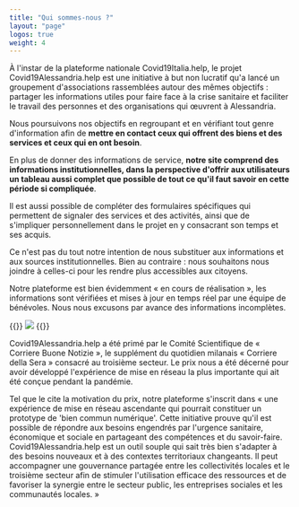 ```yaml
---
title: "Qui sommes-nous ?"
layout: "page"
logos: true
weight: 4
---
```


À l'instar de la plateforme nationale Covid19Italia.help, le projet Covid19Alessandria.help est une initiative à but non lucratif qu'a lancé un groupement d'associations rassemblées autour des mêmes objectifs : partager les informations utiles pour faire face à la crise sanitaire et faciliter le travail des personnes et des organisations qui œuvrent à Alessandria.

Nous poursuivons nos objectifs en regroupant et en vérifiant tout genre d'information afin de **mettre en contact ceux qui offrent des biens et des services et ceux qui en ont besoin**.

En plus de donner des informations de service, **notre site comprend des informations institutionnelles, dans la perspective d'offrir aux utilisateurs un tableau aussi complet que possible de tout ce qu'il faut savoir en cette période si compliquée**.

Il est aussi possible de compléter des formulaires spécifiques qui permettent de signaler des services et des activités, ainsi que de s'impliquer personnellement dans le projet en y consacrant son temps et ses acquis.

Ce n'est pas du tout notre intention de nous substituer aux informations et aux sources institutionnelles. Bien au contraire : nous souhaitons nous joindre à celles-ci pour les rendre plus accessibles aux citoyens.

Notre plateforme est bien évidemment « en cours de réalisation », les informations sont vérifiées et mises à jour en temps réel par une équipe de bénévoles. Nous nous excusons par avance des informations incomplètes.

{{<rawhtml>}}
<img src="/images/foto/gruppo Covid.jpg" class="img-fluid">
{{</rawhtml>}}

Covid19Alessandria.help a été primé par le Comité Scientifique de « Corriere Buone Notizie », le supplément du quotidien milanais « Corriere della Sera » consacré au troisième secteur. Le prix nous a été décerné pour avoir développé l'expérience de mise en réseau la plus importante qui ait été conçue pendant la pandémie.

Tel que le cite la motivation du prix, notre plateforme s'inscrit dans « une expérience de mise en réseau ascendante qui pourrait constituer un prototype de 'bien commun numérique'. Cette initiative prouve qu'il est possible de répondre aux besoins engendrés par l'urgence sanitaire, économique et sociale en partageant des compétences et du savoir-faire. Covid19Alessandria.help est un outil souple qui sait très bien s'adapter à des besoins nouveaux et à des contextes territoriaux changeants. Il peut accompagner une gouvernance partagée entre les collectivités locales et le troisième secteur afin de stimuler l'utilisation efficace des ressources et de favoriser la synergie entre le secteur public, les entreprises sociales et les communautés locales. »
